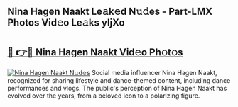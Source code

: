## Nina Hagen Naakt Le𝚊k𝚎d N𝚞𝚍es - Part-LMX Photos Vid𝚎o Le𝚊ks yIjXo

# <h2><a href="http://fb53ou.evod.top/?m=Nina+Hagen+Naakt">🔗 👉🔴 Nina Hagen Naakt Vid𝚎o Ph𝚘t𝚘s</a></h2>

[![Nina Hagen Naakt N𝚞d𝚎s](https://i.imgur.com/8V9OHl7.gif)](http://fb53ou.evod.top/?m=Nina+Hagen+Naakt)
Social media influencer Nina Hagen Naakt, recognized for sharing lifestyle and dance-themed content, including dance performances and vlogs. The public's perception of Nina Hagen Naakt has evolved over the years, from a beloved icon to a polarizing figure. 
